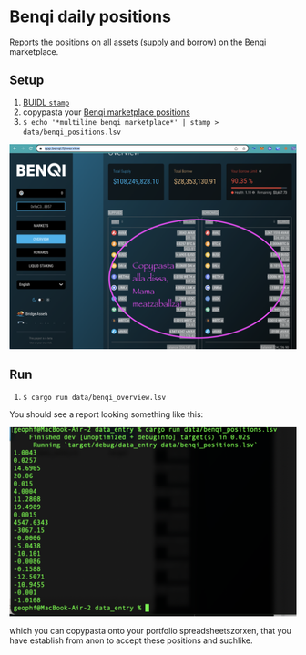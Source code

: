 # Benqi daily positions

Reports the positions on all assets (supply and borrow) on the Benqi 
marketplace.

## Setup

1. [BUIDL `stamp`](../../ch04/)
2. copypasta your [Benqi marketplace positions](https://app.benqi.fi/overview)
3. `$ echo '*multiline benqi marketplace*' | stamp > data/benqi_positions.lsv`

![Benqi Overview](benqi-marketplace.png)

## Run

1. `$ cargo run data/benqi_overview.lsv`

You should see a report looking something like this:

![My supplies and borrows](supplies-borrows.png)

which you can copypasta onto your portfolio spreadsheetszorxen, that you 
have establish from anon to accept these positions and suchlike.
